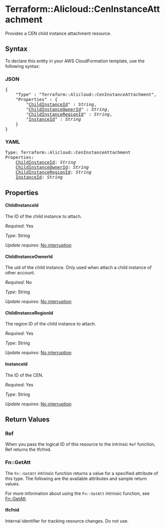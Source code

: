 # Terraform::Alicloud::CenInstanceAttachment

Provides a CEN child instance attachment resource.

## Syntax

To declare this entity in your AWS CloudFormation template, use the following syntax:

### JSON

<pre>
{
    "Type" : "Terraform::Alicloud::CenInstanceAttachment",
    "Properties" : {
        "<a href="#childinstanceid" title="ChildInstanceId">ChildInstanceId</a>" : <i>String</i>,
        "<a href="#childinstanceownerid" title="ChildInstanceOwnerId">ChildInstanceOwnerId</a>" : <i>String</i>,
        "<a href="#childinstanceregionid" title="ChildInstanceRegionId">ChildInstanceRegionId</a>" : <i>String</i>,
        "<a href="#instanceid" title="InstanceId">InstanceId</a>" : <i>String</i>
    }
}
</pre>

### YAML

<pre>
Type: Terraform::Alicloud::CenInstanceAttachment
Properties:
    <a href="#childinstanceid" title="ChildInstanceId">ChildInstanceId</a>: <i>String</i>
    <a href="#childinstanceownerid" title="ChildInstanceOwnerId">ChildInstanceOwnerId</a>: <i>String</i>
    <a href="#childinstanceregionid" title="ChildInstanceRegionId">ChildInstanceRegionId</a>: <i>String</i>
    <a href="#instanceid" title="InstanceId">InstanceId</a>: <i>String</i>
</pre>

## Properties

#### ChildInstanceId

The ID of the child instance to attach.

_Required_: Yes

_Type_: String

_Update requires_: [No interruption](https://docs.aws.amazon.com/AWSCloudFormation/latest/UserGuide/using-cfn-updating-stacks-update-behaviors.html#update-no-interrupt)

#### ChildInstanceOwnerId

The uid of the child instance. Only used when attach a child instance of other account.

_Required_: No

_Type_: String

_Update requires_: [No interruption](https://docs.aws.amazon.com/AWSCloudFormation/latest/UserGuide/using-cfn-updating-stacks-update-behaviors.html#update-no-interrupt)

#### ChildInstanceRegionId

The region ID of the child instance to attach.

_Required_: Yes

_Type_: String

_Update requires_: [No interruption](https://docs.aws.amazon.com/AWSCloudFormation/latest/UserGuide/using-cfn-updating-stacks-update-behaviors.html#update-no-interrupt)

#### InstanceId

The ID of the CEN.

_Required_: Yes

_Type_: String

_Update requires_: [No interruption](https://docs.aws.amazon.com/AWSCloudFormation/latest/UserGuide/using-cfn-updating-stacks-update-behaviors.html#update-no-interrupt)

## Return Values

### Ref

When you pass the logical ID of this resource to the intrinsic `Ref` function, Ref returns the tfcfnid.

### Fn::GetAtt

The `Fn::GetAtt` intrinsic function returns a value for a specified attribute of this type. The following are the available attributes and sample return values.

For more information about using the `Fn::GetAtt` intrinsic function, see [Fn::GetAtt](https://docs.aws.amazon.com/AWSCloudFormation/latest/UserGuide/intrinsic-function-reference-getatt.html).

#### tfcfnid

Internal identifier for tracking resource changes. Do not use.

